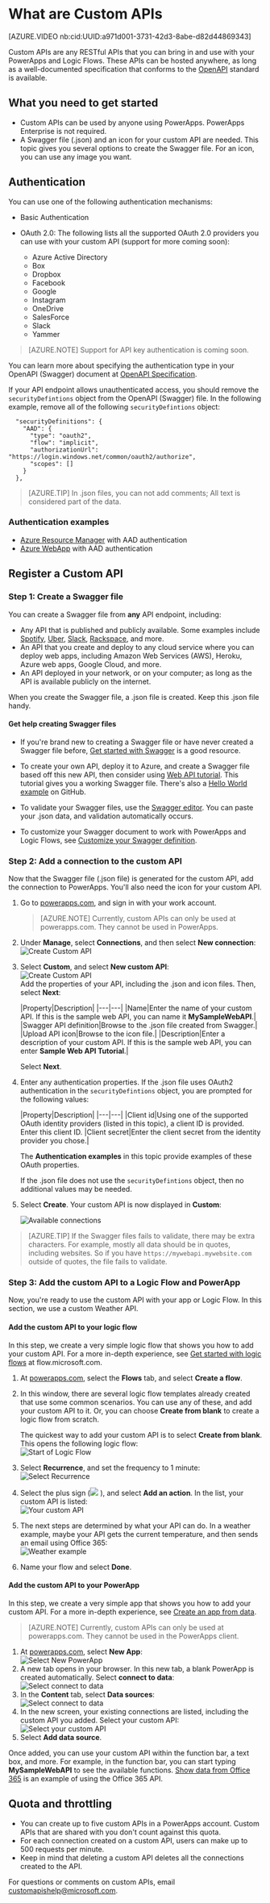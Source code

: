 <properties
	pageTitle="How to use Custom APIs in Logic Flows and PowerApps | Microsoft Azure"
	description="What are custom APIs, using OAuth providers, and using Swagger to add custom APIs in PowerApps and Logic Flows"
	services=""
    suite="powerapps"
	documentationCenter="" 
	authors="sunaysv"
	manager="erikre"
	editor=""/>

<tags
   ms.service="powerapps"
   ms.devlang="na"
   ms.topic="article"
   ms.tgt_pltfrm="na"
   ms.workload="na" 
   ms.date="04/29/2016"
   ms.author="mandia"/>

# What are Custom APIs

[AZURE.VIDEO nb:cid:UUID:a971d001-3731-42d3-8abe-d82d44869343]

Custom APIs are any RESTful APIs that you can bring in and use with your PowerApps and Logic Flows. These APIs can be hosted anywhere, as long as a well-documented specification that conforms to the [OpenAPI][1] standard is available.

## What you need to get started

- Custom APIs can be used by anyone using PowerApps. PowerApps Enterprise is not required. 
- A Swagger file (.json) and an icon for your custom API are needed. This topic gives you several options to create the Swagger file. For an icon, you can use any image you want.


## Authentication

You can use one of the following authentication mechanisms: 

- Basic Authentication 
- OAuth 2.0: The following lists all the supported OAuth 2.0 providers you can use with your custom API (support for more coming soon):	

	- Azure Active Directory
	- Box
	- Dropbox
	- Facebook
	- Google
	- Instagram
	- OneDrive
	- SalesForce
	- Slack
	- Yammer

> [AZURE.NOTE] Support for API key authentication is coming soon.


You can learn more about specifying the authentication type in your OpenAPI (Swagger) document at [OpenAPI Specification][1]. 

If your API endpoint allows unauthenticated access, you should remove the ```securityDefintions``` object from the OpenAPI (Swagger) file. In the following example, remove all of the following ```securityDefintions``` object:

```
  "securityDefinitions": {
    "AAD": {
      "type": "oauth2",
      "flow": "implicit",
      "authorizationUrl": "https://login.windows.net/common/oauth2/authorize",
      "scopes": []
    }
  },
```

> [AZURE.TIP] In .json files, you can not add comments; All text is considered part of the data.

### Authentication examples
* [Azure Resource Manager](customapi-azure-resource-manager-tutorial.md) with AAD authentication
* [Azure WebApp](customapi-web-api-tutorial.md) with AAD authentication

## Register a Custom API

### Step 1: Create a Swagger file

You can create a Swagger file from **any** API endpoint, including: 

- Any API that is published and publicly available. Some examples include [Spotify][2], [Uber][3], [Slack][4], [Rackspace][5], and more. 
- An API that you create and deploy to any cloud service where you can deploy web apps, including Amazon Web Services (AWS), Heroku, Azure web apps, Google Cloud, and more.  
- An API deployed in your network, or on your computer; as long as the API is available publicly on the internet.

When you create the Swagger file, a .json file is created. Keep this .json file handy.

#### Get help creating Swagger files

- If you're brand new to creating a Swagger file or have never created a Swagger file before, [Get started with Swagger][6] is a good resource. 
 
- To create your own API, deploy it to Azure, and create a Swagger file based off this new API, then consider using [Web API tutorial](customapi-web-api-tutorial.md). This tutorial gives you a working Swagger file. There's also a [Hello World example][7] on GitHub.

- To validate your Swagger files, use the [Swagger editor][8]. You can paste your .json data, and validation automatically occurs. 

- To customize your Swagger document to work with PowerApps and Logic Flows, see [Customize your Swagger definition](customapi-how-to-swagger.md). 

### Step 2: Add a connection to the custom API
Now that the Swagger file (.json file) is generated for the custom API, add the connection to PowerApps. You'll also need the icon for your custom API. 

1. Go to [powerapps.com][9], and sign in with your work account.  

	> [AZURE.NOTE] Currently, custom APIs can only be used at powerapps.com. They cannot be used in PowerApps.  

2. Under **Manage**, select **Connections**, and then select **New connection**:  
	![](./media/register-custom-api/createnewconnection.png "Create Custom API")  

3. Select **Custom**, and select **New custom API**:  
	![](./media/register-custom-api/connecttocustomapi.png "Create Custom API")  
	Add the properties of your API, including the .json and icon files. Then, select **Next**:  

	|Property|Description|
|---|---|
|Name|Enter the name of your custom API. If this is the sample web API, you can name it **MySampleWebAPI**.|
|Swagger API definition|Browse to the .json file created from Swagger.|
|Upload API icon|Browse to the icon file.|
|Description|Enter a description of your custom API. If this is the sample web API, you can enter **Sample Web API Tutorial**.|

	Select **Next**.  
4. Enter any authentication properties. If the .json file uses OAuth2 authentication in the ```securityDefintions``` object, you are prompted for the following values:  

	|Property|Description|
|---|---|
|Client id|Using one of the supported OAuth identity providers (listed in this topic), a client ID is provided. Enter this client ID.
|Client secret|Enter the client secret from the identity provider you chose.|  

	The **Authentication examples** in this topic provide examples of these OAuth properties.  

	If the .json file does not use the ```securityDefintions``` object, then no additional values may be needed.

5. Select **Create**. Your custom API is now displayed in **Custom**:  

	![](./media/register-custom-api/mycustomapi.png "Available connections")  


> [AZURE.TIP] If the Swagger files fails to validate, there may be extra characters. For example, mostly all data should be in quotes, including websites. So if you have `https://mywebapi.mywebsite.com` outside of quotes, the file fails to validate. 


### Step 3: Add the custom API to a Logic Flow and PowerApp
Now, you're ready to use the custom API with your app or Logic Flow. In this section, we use a custom Weather API.

#### Add the custom API to your logic flow
In this step, we create a very simple logic flow that shows you how to add your custom API. For a more in-depth experience, see [Get started with logic flows](https://flow.microsoft.com/en-us/documentation/get-started-logic-flow/) at flow.microsoft.com.

1. At [powerapps.com][9], select the **Flows** tab, and select **Create a flow**.
2. In this window, there are several logic flow templates already created that use some common scenarios. You can use any of these, and add your custom API to it. Or, you can choose **Create from blank** to create a logic flow from scratch.  

	The quickest way to add your custom API is to select **Create from blank**. This opens the following logic flow:  
	![](./media/register-custom-api/createfromblank.png "Start of Logic Flow")   

4. Select **Recurrence**, and set the frequency to 1 minute:    
	![](./media/register-custom-api/logicrecurrence.png "Select Recurrence")  	

5. Select the plus sign (![](./media/register-custom-api/flowplussign.png) ), and select **Add an action**. In the list, your custom API is listed:  
![](./media/register-custom-api/logicflow.png "Your custom API") 

6. The next steps are determined by what your API can do. In a weather example, maybe your API gets the current temperature, and then sends an email using Office 365:  
![](./media/register-custom-api/logicflowexample.png "Weather example") 

7. Name your flow and select **Done**. 


#### Add the custom API to your PowerApp
In this step, we create a very simple app that shows you how to add your custom API. For a more in-depth experience, see [Create an app from data](get-started-create-from-data.md).

> [AZURE.NOTE] Currently, custom APIs can only be used at powerapps.com. They cannot be used in the PowerApps client.

1. At [powerapps.com][9], select **New App**:  
	![](./media/register-custom-api/newpowerapp.png "Select New PowerApp")  
2. A new tab opens in your browser. In this new tab, a blank PowerApp is created automatically. Select **connect to data**:  
![](./media/register-custom-api/blankpowerapp.png "Select connect to data")  
3. In the **Content** tab, select **Data sources**:  
![](./media/register-custom-api/datasources.png "Select connect to data")  
4. In the new screen, your existing connections are listed, including the custom API you added. Select your custom API:  
![](./media/register-custom-api/screencustomapi.png "Select your custom API")  
5. Select **Add data source**.

Once added, you can use your custom API within the function bar, a text box, and more. For example, in the function bar, you can start typing **MySampleWebAPI** to see the available functions. [Show data from Office 365](show-office-data.md) is an example of using the Office 365 API.

<!--This appears to be removed from the portal. Commenting out this section until we can confirm.
## Sharing a Custom API
Users can also share custom APIs with each other. Once you've added a custom API, select the **Connections** tab, select **Custom APIs**, and then select the share icon:  

![](./media/register-custom-api/sharecustomapi.png "Share Custom API")

> [AZURE.NOTE] You can share custom APIs with other users in only your organization.

-->

## Quota and throttling

- You can create up to five custom APIs in a PowerApps account. Custom APIs that are shared with you don't count against this quota.
- For each connection created on a custom API, users can make up to 500 requests per minute.
- Keep in mind that deleting a custom API deletes all the connections created to the API. 

For questions or comments on custom APIs, email [customapishelp@microsoft.com](mailto:customapishelp@microsoft.com).

<!--Reference links in article-->
[1]: https://github.com/OAI/OpenAPI-Specification/blob/master/versions/2.0.md#securityDefinitionsObject
[2]: https://developer.spotify.com/ 
[3]: https://developer.uber.com/
[4]: https://api.slack.com/
[5]: http://docs.rackspace.com/
[6]: http://swagger.io/getting-started/
[7]: https://github.com/OAI/OpenAPI-Specification/wiki/Hello-World-Sample
[8]: http://editor.swagger.io/#/
[9]: https://web.powerapps.com
